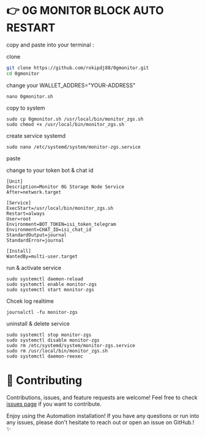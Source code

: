 # 👉 0G MONITOR BLOCK AUTO RESTART


copy and paste into your terminal :

clone
```bash
git clone https://github.com/rokipdj88/0gmonitor.git
cd 0gmonitor
```
change your WALLET_ADDRES="YOUR-ADDRESS"
```
nano 0gmonitor.sh
```

copy to system
```
sudo cp 0gmonitor.sh /usr/local/bin/monitor_zgs.sh
sudo chmod +x /usr/local/bin/monitor_zgs.sh
```

create service systemd
```
sudo nano /etc/systemd/system/monitor-zgs.service

```

paste

change to your token bot & chat id

```
[Unit]
Description=Monitor 0G Storage Node Service
After=network.target

[Service]
ExecStart=/usr/local/bin/monitor_zgs.sh
Restart=always
User=root
Environment=BOT_TOKEN=isi_token_telegram
Environment=CHAT_ID=isi_chat_id
StandardOutput=journal
StandardError=journal

[Install]
WantedBy=multi-user.target

```

run & activate service
```
sudo systemctl daemon-reload
sudo systemctl enable monitor-zgs
sudo systemctl start monitor-zgs

```
Chcek log realtime
```
journalctl -fu monitor-zgs
```
uninstall & delete service
```
sudo systemctl stop monitor-zgs
sudo systemctl disable monitor-zgs
sudo rm /etc/systemd/system/monitor-zgs.service
sudo rm /usr/local/bin/monitor_zgs.sh
sudo systemctl daemon-reexec
```





# 🤝 Contributing

Contributions, issues, and feature requests are welcome! Feel free to check [issues page](https://github.com/yourusername/0gmonitor/issues) if you want to contribute.


Enjoy using the Automation installation! If you have any questions or run into any issues, please don't hesitate to reach out or open an issue on GitHub.! ✨
